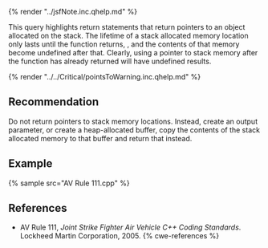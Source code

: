 {% render "../jsfNote.inc.qhelp.md" %}

This query highlights return statements that return pointers to an object allocated on the stack. The lifetime of a stack allocated memory location only lasts until the function returns, , and the contents of that memory become undefined after that. Clearly, using a pointer to stack memory after the function has already returned will have undefined results.

{% render "../../Critical/pointsToWarning.inc.qhelp.md" %}


## Recommendation
Do not return pointers to stack memory locations. Instead, create an output parameter, or create a heap-allocated buffer, copy the contents of the stack allocated memory to that buffer and return that instead.


## Example
{% sample src="AV Rule 111.cpp" %}

## References
* AV Rule 111, *Joint Strike Fighter Air Vehicle C++ Coding Standards*. Lockheed Martin Corporation, 2005.
{% cwe-references %}
